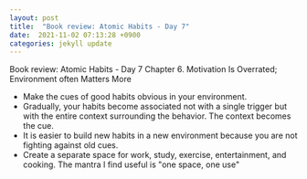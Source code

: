 ```yaml
---
layout: post
title:  "Book review: Atomic Habits - Day 7"
date:  2021-11-02 07:13:28 +0900 
categories: jekyll update
---
```


Book review: Atomic Habits - Day 7
Chapter 6. Motivation Is Overrated; Environment often Matters More
* Make the cues of good habits obvious in your environment.
* Gradually, your habits become associated not with a single trigger but with the entire context surrounding the behavior. The context becomes the cue.
* It is easier to build new habits in a new environment because you are not fighting against old cues.
* Create a separate space for work, study, exercise, entertainment, and cooking. The mantra I find useful is "one space, one use"

